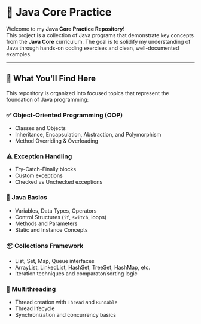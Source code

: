 # 🧠 Java Core Practice

Welcome to my **Java Core Practice Repository**!  
This project is a collection of Java programs that demonstrate key concepts from the **Java Core** curriculum. The goal is to solidify my understanding of Java through hands-on coding exercises and clean, well-documented examples.

---

## 🚀 What You'll Find Here

This repository is organized into focused topics that represent the foundation of Java programming:

### ✅ Object-Oriented Programming (OOP)
- Classes and Objects
- Inheritance, Encapsulation, Abstraction, and Polymorphism
- Method Overriding & Overloading

### ⚠️ Exception Handling
- Try-Catch-Finally blocks
- Custom exceptions
- Checked vs Unchecked exceptions

### 🧱 Java Basics
- Variables, Data Types, Operators
- Control Structures (`if`, `switch`, loops)
- Methods and Parameters
- Static and Instance Concepts

### 📦 Collections Framework
- List, Set, Map, Queue interfaces
- ArrayList, LinkedList, HashSet, TreeSet, HashMap, etc.
- Iteration techniques and comparator/sorting logic

### 🧵 Multithreading
- Thread creation with `Thread` and `Runnable`
- Thread lifecycle
- Synchronization and concurrency basics
